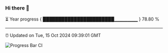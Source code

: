 ### Hi there 👋

⏳ Year progress { ███████████████████████▁▁▁▁▁▁▁ } 78.80 %

---

⏰ Updated on Tue, 15 Oct 2024 09:39:01 GMT

![Progress Bar CI](https://github.com/IshwaranRudhara/GIT-ACTION/workflows/Progress%20Bar%20CI/badge.svg)
